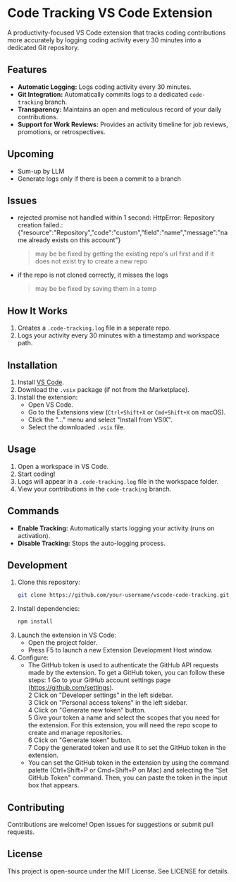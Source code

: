 # Code Tracking VS Code Extension

A productivity-focused VS Code extension that tracks coding contributions more accurately by logging coding activity every 30 minutes into a dedicated Git repository.

## Features

- **Automatic Logging:** Logs coding activity every 30 minutes.
- **Git Integration:** Automatically commits logs to a dedicated `code-tracking` branch.
- **Transparency:** Maintains an open and meticulous record of your daily contributions.
- **Support for Work Reviews:** Provides an activity timeline for job reviews, promotions, or retrospectives.

## Upcoming
- Sum-up by LLM
- Generate logs only if there is been a commit to a branch

## Issues 
- rejected promise not handled within 1 second: HttpError: Repository creation failed.: {"resource":"Repository","code":"custom","field":"name","message":"name already exists on this account"}
    > may be be fixed by getting the existing repo's url first and if it does not exist try to create a new repo
- if the repo is not cloned correctly, it misses the logs
    > may be be fixed by saving them in a temp    

## How It Works

1. Creates a `.code-tracking.log` file in a seperate repo.
2. Logs your activity every 30 minutes with a timestamp and workspace path.

## Installation

1. Install [VS Code](https://code.visualstudio.com/).
2. Download the `.vsix` package (if not from the Marketplace).
3. Install the extension:
   - Open VS Code.
   - Go to the Extensions view (`Ctrl+Shift+X` or `Cmd+Shift+X` on macOS).
   - Click the "..." menu and select "Install from VSIX".
   - Select the downloaded `.vsix` file.

## Usage

1. Open a workspace in VS Code.
2. Start coding!
3. Logs will appear in a `.code-tracking.log` file in the workspace folder.
4. View your contributions in the `code-tracking` branch.

## Commands

- **Enable Tracking:** Automatically starts logging your activity (runs on activation).
- **Disable Tracking:** Stops the auto-logging process.

## Development

1. Clone this repository:
   ```bash
   git clone https://github.com/your-username/vscode-code-tracking.git
   ```
2. Install dependencies:
   ```bash
   npm install
   ```
3. Launch the extension in VS Code:
   - Open the project folder.
   - Press F5 to launch a new Extension Development Host window.
4. Configure:
   - The GitHub token is used to authenticate the GitHub API requests made by the extension. To get a GitHub token, you can follow these steps:
        1 Go to your GitHub account settings page (https://github.com/settings).  
        2 Click on "Developer settings" in the left sidebar.  
        3 Click on "Personal access tokens" in the left sidebar.  
        4 Click on "Generate new token" button.  
        5 Give your token a name and select the scopes that you need for the extension. For this extension, you will need the repo scope to create and manage repositories.  
        6 Click on "Generate token" button.  
        7 Copy the generated token and use it to set the GitHub token in the extension.
    - You can set the GitHub token in the extension by using the command palette (Ctrl+Shift+P or Cmd+Shift+P on Mac) and selecting the "Set GitHub Token" command. Then, you can paste the token in the input box that appears.

## Contributing

Contributions are welcome! Open issues for suggestions or submit pull requests.

## License

This project is open-source under the MIT License. See LICENSE for details.
